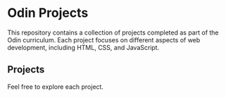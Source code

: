 # Odin Projects

This repository contains a collection of projects completed as part of the Odin curriculum. Each project focuses on different aspects of web development, including HTML, CSS, and JavaScript.

## Projects

Feel free to explore each project.
